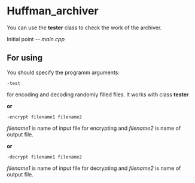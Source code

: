 # Huffman_archiver

You can use the **tester** class to check the work of the archiver.

Initial point -- _main.cpp_

## For using

You should specify the programm arguments:

    -test 
   for encoding and decoding randomly filled files. It works with class **tester** 

**or** 

    -encrypt filename1 filename2
  _filename1_ is name of input file for encrypting and _filename2_ is name of output file. 

**or** 

    -decrypt filename1 filename2
   _filename1_ is name of input file for decrypting and _filename2_ is name of output file. 
